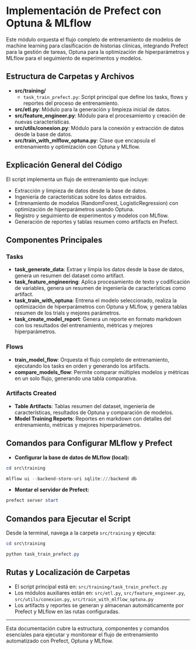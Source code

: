 # Implementación de Prefect con Optuna & MLflow

Este módulo orquesta el flujo completo de entrenamiento de modelos de machine learning para clasificación de historias clínicas, integrando Prefect para la gestión de tareas, Optuna para la optimización de hiperparámetros y MLflow para el seguimiento de experimentos y modelos.

## Estructura de Carpetas y Archivos

- **src/training/**
  - `task_train_prefect.py`: Script principal que define los tasks, flows y reportes del proceso de entrenamiento.
- **src/etl.py**: Módulo para la generación y limpieza inicial de datos.
- **src/feature_engineer.py**: Módulo para el procesamiento y creación de nuevas características.
- **src/utils/conexion.py**: Módulo para la conexión y extracción de datos desde la base de datos.
- **src/train_with_mlflow_optuna.py**: Clase que encapsula el entrenamiento y optimización con Optuna y MLflow.

## Explicación General del Código

El script implementa un flujo de entrenamiento que incluye:
- Extracción y limpieza de datos desde la base de datos.
- Ingeniería de características sobre los datos extraídos.
- Entrenamiento de modelos (RandomForest, LogisticRegression) con optimización de hiperparámetros usando Optuna.
- Registro y seguimiento de experimentos y modelos con MLflow.
- Generación de reportes y tablas resumen como artifacts en Prefect.

## Componentes Principales

### Tasks
- **task_generate_data**: Extrae y limpia los datos desde la base de datos, genera un resumen del dataset como artifact.
- **task_feature_engineering**: Aplica procesamiento de texto y codificación de variables, genera un resumen de ingeniería de características como artifact.
- **task_train_with_optuna**: Entrena el modelo seleccionado, realiza la optimización de hiperparámetros con Optuna y MLflow, y genera tablas resumen de los trials y mejores parámetros.
- **task_create_model_report**: Genera un reporte en formato markdown con los resultados del entrenamiento, métricas y mejores hiperparámetros.

### Flows
- **train_model_flow**: Orquesta el flujo completo de entrenamiento, ejecutando los tasks en orden y generando los artifacts.
- **compare_models_flow**: Permite comparar múltiples modelos y métricas en un solo flujo, generando una tabla comparativa.

### Artifacts Created
- **Table Artifacts**: Tablas resumen del dataset, ingeniería de características, resultados de Optuna y comparación de modelos.
- **Model Training Reports**: Reportes en markdown con detalles del entrenamiento, métricas y mejores hiperparámetros.

## Comandos para Configurar MLflow y Prefect

- **Configurar la base de datos de MLflow (local):**

```powershell
cd src\training
```

```powershell
mlflow ui --backend-store-uri sqlite:///backend db
```

- **Montar el servidor de Prefect:**

```powershell
prefect server start
```

## Comandos para Ejecutar el Script

Desde la terminal, navega a la carpeta `src/training` y ejecuta:
```powershell
cd src\training
```

```powershell
python task_train_prefect.py
```

## Rutas y Localización de Carpetas

- El script principal está en: `src/training/task_train_prefect.py`
- Los módulos auxiliares están en: `src/etl.py`, `src/feature_engineer.py`, `src/utils/conexion.py`, `src/train_with_mlflow_optuna.py`
- Los artifacts y reportes se generan y almacenan automáticamente por Prefect y MLflow en las rutas configuradas.

---

Esta documentación cubre la estructura, componentes y comandos esenciales para ejecutar y monitorear el flujo de entrenamiento automatizado con Prefect, Optuna y MLflow.